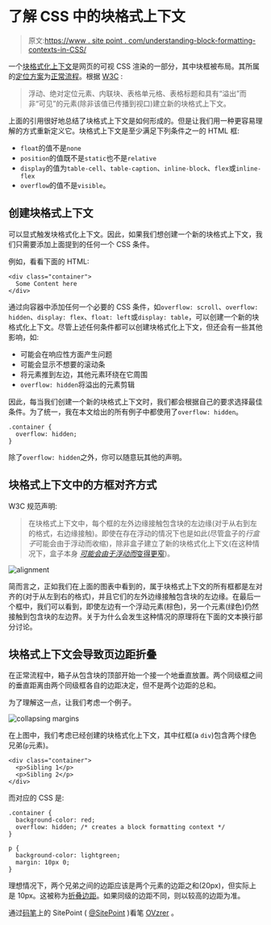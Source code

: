 # 了解 CSS 中的块格式上下文

> 原文:[https://www . site point . com/understanding-block-formatting-contexts-in-CSS/](https://www.sitepoint.com/understanding-block-formatting-contexts-in-css/)

一个[块格式化上下文](https://www.w3.org/TR/CSS21/visuren.html#block-formatting)是网页的可视 CSS 渲染的一部分，其中块框被布局。其所属的[定位方案](https://www.w3.org/TR/CSS2/visuren.html#positioning-scheme)为[正常流程](https://www.w3.org/TR/CSS21/visuren.html#normal-flow)。根据 [W3C](https://www.w3.org/TR/CSS2/visuren.html#block-formatting) :

> 浮动、绝对定位元素、内联块、表格单元格、表格标题和具有“溢出”而非“可见”的元素(除非该值已传播到视口)建立新的块格式上下文。

上面的引用很好地总结了块格式上下文是如何形成的。但是让我们用一种更容易理解的方式重新定义它。块格式上下文是至少满足下列条件之一的 HTML 框:

*   `float`的值不是`none`
*   `position`的值既不是`static`也不是`relative`
*   `display`的值为`table-cell`、`table-caption`、`inline-block`、`flex`或`inline-flex`
*   `overflow`的值不是`visible`。

## 创建块格式上下文

可以显式触发块格式化上下文。因此，如果我们想创建一个新的块格式上下文，我们只需要添加上面提到的任何一个 CSS 条件。

例如，看看下面的 HTML:

```
<div class="container">
  Some Content here
</div>
```

通过向容器中添加任何一个必要的 CSS 条件，如`overflow: scroll`、`overflow: hidden`、`display: flex`、`float: left`或`display: table`，可以创建一个新的块格式化上下文。尽管上述任何条件都可以创建块格式化上下文，但还会有一些其他影响，如:

*   可能会在响应性方面产生问题
*   可能会显示不想要的滚动条
*   将元素推到左边，其他元素环绕在它周围
*   `overflow: hidden`将溢出的元素剪辑

因此，每当我们创建一个新的块格式上下文时，我们都会根据自己的要求选择最佳条件。为了统一，我在本文给出的所有例子中都使用了`overflow: hidden`。

```
.container {
  overflow: hidden;
}
```

除了`overflow: hidden`之外，你可以随意玩其他的声明。

## 块格式上下文中的方框对齐方式

W3C 规范声明:

> 在块格式上下文中，每个框的左外边缘接触包含块的左边缘(对于从右到左的格式，右边缘接触)。即使在存在浮动的情况下也是如此(尽管盒子的*行盒子*可能会由于浮动而收缩)，除非盒子建立了新的块格式化上下文(在这种情况下，盒子本身 [*可能会由于浮动而*变得更窄](https://www.w3.org/TR/CSS21/visuren.html#bfc-next-to-float))。

![alignment](../Images/610a6b1d56911314a4092e886f19d23a.png)

简而言之，正如我们在上面的图表中看到的，属于块格式上下文的所有框都是左对齐的(对于从左到右的格式)，并且它们的左外边缘接触包含块的左边缘。在最后一个框中，我们可以看到，即使左边有一个浮动元素(棕色)，另一个元素(绿色)仍然接触到包含块的左边界。关于为什么会发生这种情况的原理将在下面的文本换行部分讨论。

## 块格式上下文会导致页边距折叠

在正常流程中，箱子从包含块的顶部开始一个接一个地垂直放置。两个同级框之间的垂直距离由两个同级框各自的边距决定，但不是两个边距的总和。

为了理解这一点，让我们考虑一个例子。

![collapsing margins](../Images/4258b7f8db7524d9a7758b30733ff29b.png)

在上图中，我们考虑已经创建的块格式化上下文，其中红框(a `div`)包含两个绿色兄弟(`p`元素)。

```
<div class="container">
  <p>Sibling 1</p>
  <p>Sibling 2</p>
</div>
```

而对应的 CSS 是:

```
.container {
  background-color: red;
  overflow: hidden; /* creates a block formatting context */
}

p {
  background-color: lightgreen;
  margin: 10px 0;
}
```

理想情况下，两个兄弟之间的边距应该是两个元素的边距之和(20px)，但实际上是 10px。这被称为[折叠边距](https://www.sitepoint.com/web-foundations/collapsing-margins/)。如果同级的边距不同，则以较高的边距为准。

通过[码笔](http://codepen.io)上的 SitePoint ( [@SitePoint](http://codepen.io/SitePoint) )看笔 [OVzrer](http://codepen.io/SitePoint/pen/OVzrer/) 。